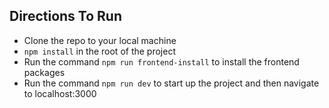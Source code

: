 ## Directions To Run

- Clone the repo to your local machine
- `npm install` in the root of the project
- Run the command `npm run frontend-install` to install the frontend packages
- Run the command `npm run dev` to start up the project and then navigate to localhost:3000
